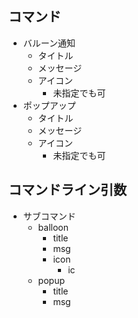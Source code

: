 ## コマンド

- バルーン通知
    - タイトル
    - メッセージ
    - アイコン
        - 未指定でも可
- ポップアップ
    - タイトル
    - メッセージ
    - アイコン
        - 未指定でも可


## コマンドライン引数

- サブコマンド
    - balloon
        - title
        - msg
        - icon
            - ic  
    - popup
        - title
        - msg

